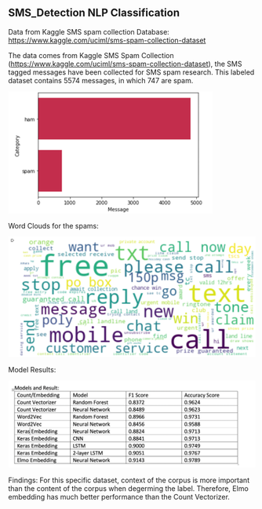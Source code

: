 ## SMS_Detection NLP Classification

Data from Kaggle SMS spam collection Database: https://www.kaggle.com/uciml/sms-spam-collection-dataset

The data comes from Kaggle SMS Spam Collection (https://www.kaggle.com/uciml/sms-spam-collection-dataset), the SMS tagged messages have been collected for SMS spam research. This labeled dataset contains 5574 messages, in which 747 are spam.

![EDA](https://github.com/TommyJiang91/SMS_Detection/blob/master/images/spam%26ham.png)

Word Clouds for the spams:

![WordCloud](https://github.com/TommyJiang91/SMS_Detection/blob/master/images/wordc.png)

Model Results:

![Results](https://github.com/TommyJiang91/SMS_Detection/blob/master/images/Result.png)

Findings:
For this specific dataset, context of the corpus is more important than the content of the corpus when degerming the label. Therefore, Elmo embedding has much better performance than the Count Vectorizer.
